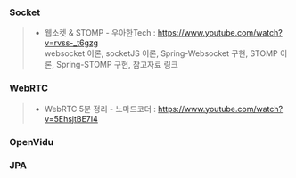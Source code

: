 ### Socket
> * 웹소켓 & STOMP - 우아한Tech : https://www.youtube.com/watch?v=rvss-_t6gzg   
> websocket 이론, socketJS 이론, Spring-Websocket 구현, STOMP 이론, Spring-STOMP 구현, 참고자료 링크   

### WebRTC
> * WebRTC 5분 정리 - 노마드코더 : https://www.youtube.com/watch?v=5EhsjtBE7I4

### OpenVidu

### JPA
